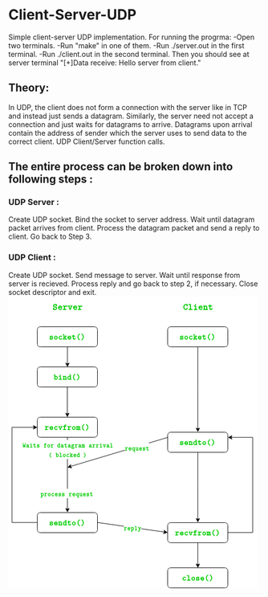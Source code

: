 # Client-Server-UDP
Simple client-server UDP implementation.
For running the progrma:
-Open two terminals.
-Run "make" in one of them.
-Run ./server.out <port> in the first terminal.
-Run ./client.out <port> in the second terminal.
Then you should see at server terminal "[+]Data receive: Hello server from client."
  
## Theory:
In UDP, the client does not form a connection with the server like in TCP and instead just sends a datagram. 
Similarly, the server need not accept a connection and just waits for datagrams to arrive. 
Datagrams upon arrival contain the address of sender which the server uses to send data to the correct client.
UDP Client/Server function calls.

## The entire process can be broken down into following steps :
### UDP Server :

Create UDP socket.
Bind the socket to server address.
Wait until datagram packet arrives from client.
Process the datagram packet and send a reply to client.
Go back to Step 3.
### UDP Client :



Create UDP socket.
Send message to server.
Wait until response from server is recieved.
Process reply and go back to step 2, if necessary.
Close socket descriptor and exit.
![alt text](https://github.com/MikePeri/Client-Server-UDP/blob/master/udpfuncdiag.png?raw=true)

